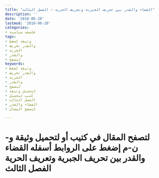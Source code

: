 ```yaml
---
title: "القضاء والقدر بين تحريف الجبرية وتعريف الحرية – الفصل الثالث"
description: ''
date: '2018-06-28'
lastmod: '2018-06-28'
categories:
- فلسفة سياسية
tags:
- وثيقة إضغط
- والقدر تحريف
- الحرية
- والقدر
- لتصفح
keywords:
- وثيقة إضغط
- والقدر تحريف
- الحرية
- والقدر
- لتصفح
- لتحميل وثيقة
- كتيب لتحميل
- الفصل الثالث
- القضاء والقدر
- لتصفح المقال

---
```

# **لتصفح المقال في كتيب أو لتحميل وثيقة و-ن-م إضغط على الروابط أسفله** **القضاء والقدر بين تحريف الجبرية وتعريف الحرية الفصل الثالث**

###